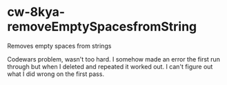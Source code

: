 # cw-8kya-removeEmptySpacesfromString
 Removes empty spaces from strings

Codewars problem, wasn't too hard. I somehow made an error the first run through but when I deleted and repeated it worked out. I can't figure out what I did wrong on the first pass. 